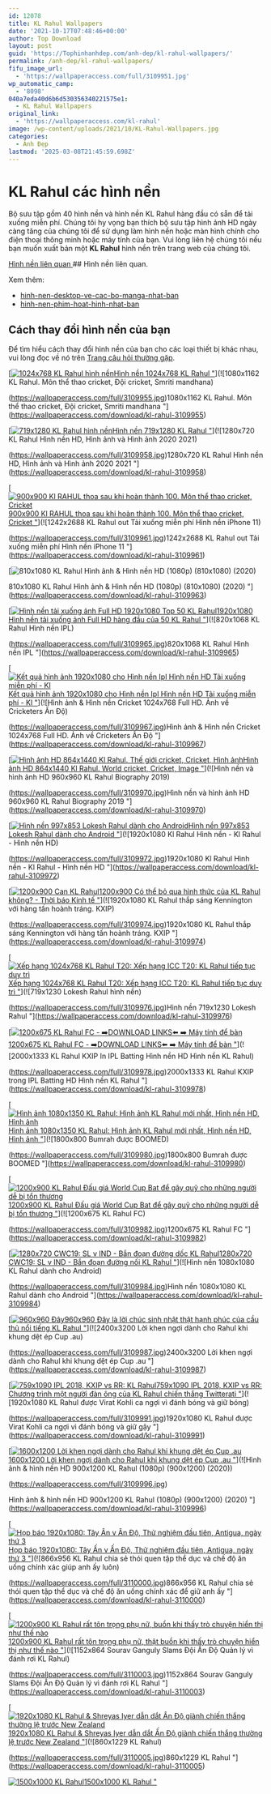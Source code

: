 ```yaml
---
id: 12078
title: KL Rahul Wallpapers
date: '2021-10-17T07:48:46+00:00'
author: Top Download
layout: post
guid: 'https://Tophinhanhdep.com/anh-dep/kl-rahul-wallpapers/'
permalink: /anh-dep/kl-rahul-wallpapers/
fifu_image_url:
  - 'https://wallpaperaccess.com/full/3109951.jpg'
wp_automatic_camp:
  - '8098'
040a7eda40d6b6d530356340221575e1:
  - KL Rahul Wallpapers
original_link:
  - 'https://wallpaperaccess.com/kl-rahul'
image: /wp-content/uploads/2021/10/KL-Rahul-Wallpapers.jpg
categories:
  - Ảnh Đẹp
lastmod: '2025-03-08T21:45:59.698Z'
---
```

# KL Rahul các hình nền

Bộ sưu tập gồm 40 hình nền và hình nền KL Rahul hàng đầu có sẵn để tải xuống miễn phí. Chúng tôi hy vọng bạn thích bộ sưu tập hình ảnh HD ngày càng tăng của chúng tôi để sử dụng làm hình nền hoặc màn hình chính cho điện thoại thông minh hoặc máy tính của bạn. Vui lòng liên hệ chúng tôi nếu bạn muốn xuất bản một **KL Rahul** hình nền trên trang web của chúng tôi.

[Hình nền liên quan ](#related) ## Hình nền liên quan.

   
 Xem thêm:

   
- [hinh-nen-desktop-ve-cac-bo-manga-nhat-ban](https://tophinhanhdep.com/anh-anime/hinh-nen-desktop-ve-cac-bo-manga-nhat-ban/)
- [hinh-nen-phim-hoat-hinh-nhat-ban](https://tophinhanhdep.com/anh-anime/hinh-nen-phim-hoat-hinh-nhat-ban/)

## Cách thay đổi hình nền của bạn

Để tìm hiểu cách thay đổi hình nền của bạn cho các loại thiết bị khác nhau, vui lòng đọc về nó trên [Trang câu hỏi thường gặp](https://tophinhanhdep.com/faq/).

  
[[![1024x768 KL Rahul hình nền](https://wallpaperaccess.com/full/3109951.jpg)Hình nền 1024x768 KL Rahul "](https://wallpaperaccess.com/download/kl-rahul-3109951)](![1080x1162 KL Rahul.  Môn thể thao cricket, Đội cricket, Smriti mandhana)

(https://wallpaperaccess.com/full/3109955.jpg)1080x1162 KL Rahul. Môn thể thao cricket, Đội cricket, Smriti mandhana "](https://wallpaperaccess.com/download/kl-rahul-3109955)

[[![719x1280 KL Rahul hình nền](https://wallpaperaccess.com/full/3109957.jpg)Hình nền 719x1280 KL Rahul "](https://wallpaperaccess.com/download/kl-rahul-3109957)](![1280x720 KL Rahul Hình nền HD, Hình ảnh và Hình ảnh 2020 2021)

(https://wallpaperaccess.com/full/3109958.jpg)1280x720 KL Rahul Hình nền HD, Hình ảnh và Hình ảnh 2020 2021 "](https://wallpaperaccess.com/download/kl-rahul-3109958)

[[![900x900 Kl RAHUL thoa sau khi hoàn thành 100. Môn thể thao cricket, Cricket](https://wallpaperaccess.com/full/3109960.jpg)900x900 Kl RAHUL thoa sau khi hoàn thành 100. Môn thể thao cricket, Cricket "](https://wallpaperaccess.com/download/kl-rahul-3109960)](![1242x2688 KL Rahul out Tải xuống miễn phí Hình nền iPhone 11)

(https://wallpaperaccess.com/full/3109961.jpg)1242x2688 KL Rahul out Tải xuống miễn phí Hình nền iPhone 11 "](https://wallpaperaccess.com/download/kl-rahul-3109961)

[![810x1080 KL Rahul Hình ảnh & Hình nền HD (1080p) (810x1080) (2020)](https://wallpaperaccess.com/full/3109963.jpg)

810x1080 KL Rahul Hình ảnh &amp; Hình nền HD (1080p) (810x1080) (2020) "](https://wallpaperaccess.com/download/kl-rahul-3109963)

[[![Hình nền tải xuống ảnh Full HD 1920x1080 Top 50 KL Rahul](https://wallpaperaccess.com/full/3109964.jpg)1920x1080 Hình nền tải xuống ảnh Full HD hàng đầu của 50 KL Rahul "](https://wallpaperaccess.com/download/kl-rahul-3109964)](![820x1068 KL Rahul Hình nền IPL)

(https://wallpaperaccess.com/full/3109965.jpg)820x1068 KL Rahul Hình nền IPL "](https://wallpaperaccess.com/download/kl-rahul-3109965)

[[![Kết quả hình ảnh 1920x1080 cho Hình nền Ipl Hình nền HD Tải xuống miễn phí - Kl](https://wallpaperaccess.com/full/3109966.jpg)Kết quả hình ảnh 1920x1080 cho Hình nền Ipl Hình nền HD Tải xuống miễn phí - Kl "](https://wallpaperaccess.com/download/kl-rahul-3109966)](![Hình ảnh & Hình nền Cricket 1024x768 Full HD.  Ảnh về Cricketers Ấn Độ)

(https://wallpaperaccess.com/full/3109967.jpg)Hình ảnh &amp; Hình nền Cricket 1024x768 Full HD. Ảnh về Cricketers Ấn Độ "](https://wallpaperaccess.com/download/kl-rahul-3109967)

[[![Hình ảnh HD 864x1440 Kl Rahul.  Thế giới cricket, Cricket, Hình ảnh](https://wallpaperaccess.com/full/3109969.jpg)Hình ảnh HD 864x1440 Kl Rahul. World cricket, Cricket, Image "](https://wallpaperaccess.com/download/kl-rahul-3109969)](![Hình nền và hình ảnh HD 960x960 KL Rahul Biography 2019)

(https://wallpaperaccess.com/full/3109970.jpg)Hình nền và hình ảnh HD 960x960 KL Rahul Biography 2019 "](https://wallpaperaccess.com/download/kl-rahul-3109970)

[[![Hình nền 997x853 Lokesh Rahul dành cho Android](https://wallpaperaccess.com/full/3109971.jpg)Hình nền 997x853 Lokesh Rahul dành cho Android "](https://wallpaperaccess.com/download/kl-rahul-3109971)](![1920x1080 Kl Rahul Hình nền - Kl Rahul - Hình nền HD)

(https://wallpaperaccess.com/full/3109972.jpg)1920x1080 Kl Rahul Hình nền - Kl Rahul - Hình nền HD "](https://wallpaperaccess.com/download/kl-rahul-3109972)

[[![1200x900 Can KL Rahul](https://wallpaperaccess.com/full/3109973.jpg)1200x900 Có thể bỏ qua hình thức của KL Rahul không? - Thời báo Kinh tế "](https://wallpaperaccess.com/download/kl-rahul-3109973)](![1920x1080 KL Rahul thắp sáng Kennington với hàng tấn hoành tráng.  KXIP)

(https://wallpaperaccess.com/full/3109974.jpg)1920x1080 KL Rahul thắp sáng Kennington với hàng tấn hoành tráng. KXIP "](https://wallpaperaccess.com/download/kl-rahul-3109974)

[[![Xếp hạng 1024x768 KL Rahul T20: Xếp hạng ICC T20: KL Rahul tiếp tục duy trì](https://wallpaperaccess.com/full/3109975.jpg)Xếp hạng 1024x768 KL Rahul T20: Xếp hạng ICC T20: KL Rahul tiếp tục duy trì "](https://wallpaperaccess.com/download/kl-rahul-3109975)](![719x1230 Lokesh Rahul hình nền)

(https://wallpaperaccess.com/full/3109976.jpg)Hình nền 719x1230 Lokesh Rahul "](https://wallpaperaccess.com/download/kl-rahul-3109976)

[[![1200x675 KL Rahul FC - ➡️DOWNLOAD LINKS⬅️ ➡️ Máy tính để bàn](https://wallpaperaccess.com/full/3109977.jpg)1200x675 KL Rahul FC - ➡️DOWNLOAD LINKS⬅️ ➡️ Máy tính để bàn "](https://wallpaperaccess.com/download/kl-rahul-3109977)](![2000x1333 KL Rahul KXIP In IPL Batting Hình nền HD Hình nền KL Rahul)

(https://wallpaperaccess.com/full/3109978.jpg)2000x1333 KL Rahul KXIP trong IPL Batting HD Hình nền KL Rahul "](https://wallpaperaccess.com/download/kl-rahul-3109978)

[[![Hình ảnh 1080x1350 KL Rahul: Hình ảnh KL Rahul mới nhất, Hình nền HD, Hình ảnh](https://wallpaperaccess.com/full/3109979.jpg)Hình ảnh 1080x1350 KL Rahul: Hình ảnh KL Rahul mới nhất, Hình nền HD, Hình ảnh "](https://wallpaperaccess.com/download/kl-rahul-3109979)](![1800x800 Bumrah được BOOMED)

(https://wallpaperaccess.com/full/3109980.jpg)1800x800 Bumrah được BOOMED "](https://wallpaperaccess.com/download/kl-rahul-3109980)

[[![1200x900 KL Rahul Đấu giá World Cup Bat để gây quỹ cho những người dễ bị tổn thương](https://wallpaperaccess.com/full/3109981.jpg)1200x900 KL Rahul Đấu giá World Cup Bat để gây quỹ cho những người dễ bị tổn thương "](https://wallpaperaccess.com/download/kl-rahul-3109981)](![1200x675 KL Rahul FC)

(https://wallpaperaccess.com/full/3109982.jpg)1200x675 KL Rahul FC "](https://wallpaperaccess.com/download/kl-rahul-3109982)

[[![1280x720 CWC19: SL v IND - Bắn đoạn đường dốc KL Rahul](https://wallpaperaccess.com/full/3109983.jpg)1280x720 CWC19: SL v IND - Bắn đoạn đường nối KL Rahul "](https://wallpaperaccess.com/download/kl-rahul-3109983)](![Hình nền 1080x1080 KL Rahul dành cho Android)

(https://wallpaperaccess.com/full/3109984.jpg)Hình nền 1080x1080 KL Rahul dành cho Android "](https://wallpaperaccess.com/download/kl-rahul-3109984)

[[![960x960 Đây](https://wallpaperaccess.com/full/3109985.jpg)960x960 Đây là lời chúc sinh nhật thật hạnh phúc của cầu thủ nổi tiếng KL Rahul "](https://wallpaperaccess.com/download/kl-rahul-3109985)](![2400x3200 Lời khen ngợi dành cho Rahul khi khung dệt ép Cup .au)

(https://wallpaperaccess.com/full/3109987.jpg)2400x3200 Lời khen ngợi dành cho Rahul khi khung dệt ép Cup .au "](https://wallpaperaccess.com/download/kl-rahul-3109987)

[[![759x1090 IPL 2018, KXIP vs RR: KL Rahul](https://wallpaperaccess.com/full/3109988.jpg)759x1090 IPL 2018, KXIP vs RR: Chương trình một người đàn ông của KL Rahul chiến thắng Twitterati "](https://wallpaperaccess.com/download/kl-rahul-3109988)](![1920x1080 KL Rahul được Virat Kohli ca ngợi vì đánh bóng và giữ bóng)

(https://wallpaperaccess.com/full/3109991.jpg)1920x1080 KL Rahul được Virat Kohli ca ngợi vì đánh bóng và giữ gậy "](https://wallpaperaccess.com/download/kl-rahul-3109991)

[[![1600x1200 Lời khen ngợi dành cho Rahul khi khung dệt ép Cup .au](https://wallpaperaccess.com/full/3109995.jpg)1600x1200 Lời khen ngợi dành cho Rahul khi khung dệt ép Cup .au "](https://wallpaperaccess.com/download/kl-rahul-3109995)](![Hình ảnh & hình nền HD 900x1200 KL Rahul (1080p) (900x1200) (2020))

(https://wallpaperaccess.com/full/3109996.jpg)

 Hình ảnh &amp; hình nền HD 900x1200 KL Rahul (1080p) (900x1200) (2020) "](https://wallpaperaccess.com/download/kl-rahul-3109996)

[[![Họp báo 1920x1080: Tây Ấn v Ấn Độ, Thử nghiệm đầu tiên, Antigua, ngày thứ 3](https://wallpaperaccess.com/full/3109997.jpg)Họp báo 1920x1080: Tây Ấn v Ấn Độ, Thử nghiệm đầu tiên, Antigua, ngày thứ 3 "](https://wallpaperaccess.com/download/kl-rahul-3109997)](![866x956 KL Rahul chia sẻ thói quen tập thể dục và chế độ ăn uống chính xác giúp anh ấy luôn)

(https://wallpaperaccess.com/full/3110000.jpg)866x956 KL Rahul chia sẻ thói quen tập thể dục và chế độ ăn uống chính xác để giữ anh ấy "](https://wallpaperaccess.com/download/kl-rahul-3110000)

[[![1200x900 KL Rahul rất tôn trọng phụ nữ, buồn khi thấy trò chuyện hiển thị như thế nào](https://wallpaperaccess.com/full/3110002.jpg)1200x900 KL Rahul rất tôn trọng phụ nữ, thật buồn khi thấy trò chuyện hiển thị như thế nào "](https://wallpaperaccess.com/download/kl-rahul-3110002)](![1152x864 Sourav Ganguly Slams Đội Ấn Độ Quản lý vì đánh rơi KL Rahul)

(https://wallpaperaccess.com/full/3110003.jpg)1152x864 Sourav Ganguly Slams Đội Ấn Độ Quản lý vì đánh rơi KL Rahul "](https://wallpaperaccess.com/download/kl-rahul-3110003)

[[![1920x1080 KL Rahul & Shreyas Iyer dẫn dắt Ấn Độ giành chiến thắng thường lệ trước New Zealand](https://wallpaperaccess.com/full/3110004.jpg)1920x1080 KL Rahul &amp; Shreyas Iyer dẫn dắt Ấn Độ giành chiến thắng thường lệ trước New Zealand "](https://wallpaperaccess.com/download/kl-rahul-3110004)](![860x1229 KL Rahul)

(https://wallpaperaccess.com/full/3110005.jpg)860x1229 KL Rahul "](https://wallpaperaccess.com/download/kl-rahul-3110005)

[![1500x1000 KL Rahul](https://wallpaperaccess.com/full/3110006.jpg)1500x1000 KL Rahul "](https://wallpaperaccess.com/download/kl-rahul-3110006)
